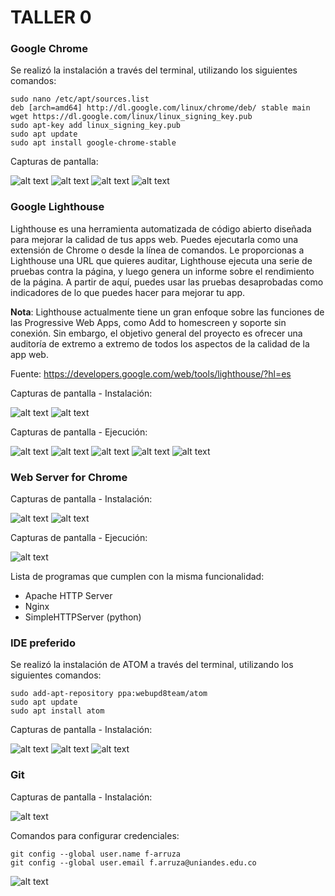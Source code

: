 # TALLER 0

### Google Chrome

Se realizó la instalación a través del terminal, utilizando los siguientes comandos:
```
sudo nano /etc/apt/sources.list
deb [arch=amd64] http://dl.google.com/linux/chrome/deb/ stable main
wget https://dl.google.com/linux/linux_signing_key.pub
sudo apt-key add linux_signing_key.pub
sudo apt update
sudo apt install google-chrome-stable
```
Capturas de pantalla:

![alt text](chrome01.png)
![alt text](chrome02.png)
![alt text](chrome03.png)
![alt text](chrome04.png)

### Google Lighthouse
Lighthouse es una herramienta automatizada de código abierto diseñada para mejorar la calidad de tus apps web. Puedes ejecutarla como una extensión de Chrome o desde la línea de comandos. Le proporcionas a Lighthouse una URL que quieres auditar, Lighthouse ejecuta una serie de pruebas contra la página, y luego genera un informe sobre el rendimiento de la página. A partir de aquí, puedes usar las pruebas desaprobadas como indicadores de lo que puedes hacer para mejorar tu app.

__Nota__: Lighthouse actualmente tiene un gran enfoque sobre las funciones de las Progressive Web Apps, como Add to homescreen y soporte sin conexión. Sin embargo, el objetivo general del proyecto es ofrecer una auditoría de extremo a extremo de todos los aspectos de la calidad de la app web.

Fuente: https://developers.google.com/web/tools/lighthouse/?hl=es

Capturas de pantalla - Instalación:

![alt text](lighthouse01.png)
![alt text](lighthouse02.png)

Capturas de pantalla - Ejecución:

![alt text](lighthouse_test01.png)
![alt text](lighthouse_test02.png)
![alt text](lighthouse_test03.png)
![alt text](lighthouse_test04.png)
![alt text](lighthouse_test05.png)

### Web Server for Chrome
Capturas de pantalla - Instalación:

![alt text](webserver_chrome01.png)
![alt text](webserver_chrome02.png)

Capturas de pantalla - Ejecución:

![alt text](webserver_chrome03.png)

Lista de programas que cumplen con la misma funcionalidad:
 - Apache HTTP Server
 - Nginx
 - SimpleHTTPServer (python)

### IDE preferido
Se realizó la instalación de ATOM a través del terminal, utilizando los siguientes comandos:
```
sudo add-apt-repository ppa:webupd8team/atom
sudo apt update
sudo apt install atom
```

Capturas de pantalla - Instalación:

![alt text](atom01.png)
![alt text](atom02.png)
![alt text](atom03.png)

### Git
Capturas de pantalla - Instalación:

![alt text](git01.png)

Comandos para configurar credenciales:
```
git config --global user.name f-arruza
git config --global user.email f.arruza@uniandes.edu.co
```
![alt text](git02.png)
